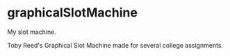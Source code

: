 # graphicalSlotMachine
My slot machine.

Toby Reed's Graphical Slot Machine made for several college assignments.
